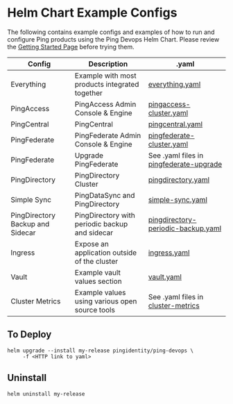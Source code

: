 # Helm Chart Example Configs

The following contains example configs and examples of how to run and configure Ping products
using the Ping Devops Helm Chart. Please review the [Getting Started Page](../getting-started) before trying them.

| Config                           | Description                                    | .yaml                                                                                                                                                                                           |
| ---------------------------------| -----------------------------------------------|-------------------------------------------------------------------------------------------------------------------------------------------------------------------------------------------------|
| Everything                       | Example with most products integrated together | [everything.yaml](https://raw.githubusercontent.com/pingidentity/pingidentity-devops-getting-started/master/30-helm/everything.yaml)                                                            |
| PingAccess                       | PingAccess Admin Console & Engine              | [pingaccess-cluster.yaml](https://raw.githubusercontent.com/pingidentity/pingidentity-devops-getting-started/master/30-helm/pingaccess-cluster.yaml)                                            |
| PingCentral                      | PingCentral                                    | [pingcentral.yaml](https://raw.githubusercontent.com/pingidentity/pingidentity-devops-getting-started/master/30-helm/pingcentral.yaml)                                                          |
| PingFederate                     | PingFederate Admin Console & Engine            | [pingfederate-cluster.yaml](https://raw.githubusercontent.com/pingidentity/pingidentity-devops-getting-started/master/30-helm/pingfederate-cluster.yaml)                                        |
| PingFederate                     | Upgrade PingFederate                           | See .yaml files in [pingfederate-upgrade](https://github.com/pingidentity/pingidentity-devops-getting-started/tree/master/30-helm/pingfederate-upgrade)                                         |
| PingDirectory                    | PingDirectory Cluster                          | [pingdirectory.yaml](https://raw.githubusercontent.com/pingidentity/pingidentity-devops-getting-started/master/30-helm/pingdirectory.yaml)                                                      |
| Simple Sync                      | PingDataSync and PingDirectory                 | [simple-sync.yaml](https://raw.githubusercontent.com/pingidentity/pingidentity-devops-getting-started/master/30-helm/simple-sync.yaml)                                                          |
| PingDirectory Backup and Sidecar | PingDirectory with periodic backup and sidecar | [pingdirectory-periodic-backup.yaml](https://raw.githubusercontent.com/pingidentity/pingidentity-devops-getting-started/master/30-helm/pingdirectory-backup/pingdirectory-periodic-backup.yaml) |
| Ingress                          | Expose an application outside of the cluster   | [ingress.yaml](https://raw.githubusercontent.com/pingidentity/pingidentity-devops-getting-started/master/30-helm/ingress.yaml)                                                                  |
| Vault                            | Example vault values section                   | [vault.yaml](https://raw.githubusercontent.com/pingidentity/pingidentity-devops-getting-started/master/30-helm/vault.yaml)                                                                      |
| Cluster Metrics                  | Example values using various open source tools | See .yaml files in [cluster-metrics](https://github.com/pingidentity/pingidentity-devops-getting-started/tree/master/30-helm/cluster-metrics)                                               |

## To Deploy

```shell
helm upgrade --install my-release pingidentity/ping-devops \
     -f <HTTP link to yaml>
```

## Uninstall

```shell
helm uninstall my-release
```
